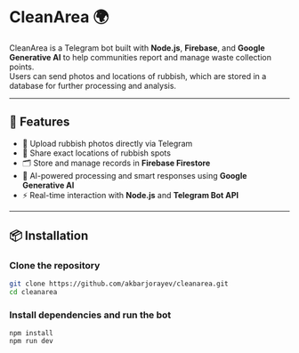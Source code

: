 # CleanArea 🌍

CleanArea is a Telegram bot built with **Node.js**, **Firebase**, and **Google Generative AI** to help communities report and manage waste collection points.  
Users can send photos and locations of rubbish, which are stored in a database for further processing and analysis.

---

## 🚀 Features

- 📸 Upload rubbish photos directly via Telegram
- 📍 Share exact locations of rubbish spots
- 🗂️ Store and manage records in **Firebase Firestore**
- 🤖 AI-powered processing and smart responses using **Google Generative AI**
- ⚡ Real-time interaction with **Node.js** and **Telegram Bot API**

---

## 📦 Installation

### Clone the repository

```bash
git clone https://github.com/akbarjorayev/cleanarea.git
cd cleanarea
```

### Install dependencies and run the bot

```
npm install
npm run dev
```
